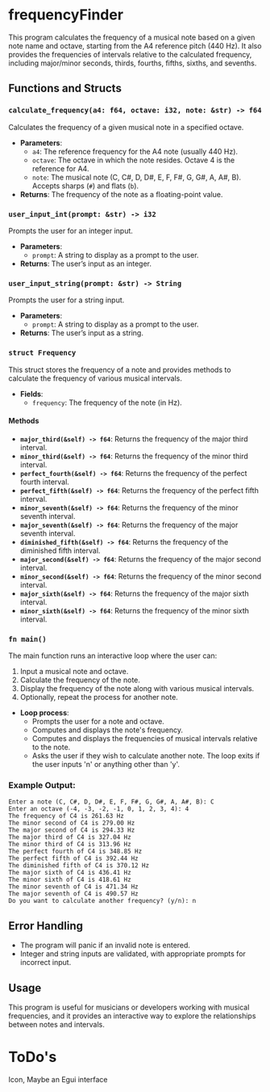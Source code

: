 # frequencyFinder
This program calculates the frequency of a musical note based on a given note name and octave, starting from the A4 reference pitch (440 Hz). It also provides the frequencies of intervals relative to the calculated frequency, including major/minor seconds, thirds, fourths, fifths, sixths, and sevenths.

## Functions and Structs

### `calculate_frequency(a4: f64, octave: i32, note: &str) -> f64`
Calculates the frequency of a given musical note in a specified octave.
- **Parameters**:
  - `a4`: The reference frequency for the A4 note (usually 440 Hz).
  - `octave`: The octave in which the note resides. Octave 4 is the reference for A4.
  - `note`: The musical note (C, C#, D, D#, E, F, F#, G, G#, A, A#, B). Accepts sharps (`#`) and flats (`b`).
- **Returns**: The frequency of the note as a floating-point value.

### `user_input_int(prompt: &str) -> i32`
Prompts the user for an integer input.
- **Parameters**:
  - `prompt`: A string to display as a prompt to the user.
- **Returns**: The user’s input as an integer.

### `user_input_string(prompt: &str) -> String`
Prompts the user for a string input.
- **Parameters**:
  - `prompt`: A string to display as a prompt to the user.
- **Returns**: The user’s input as a string.

### `struct Frequency`
This struct stores the frequency of a note and provides methods to calculate the frequency of various musical intervals.
- **Fields**:
  - `frequency`: The frequency of the note (in Hz).

#### Methods
- **`major_third(&self) -> f64`**: Returns the frequency of the major third interval.
- **`minor_third(&self) -> f64`**: Returns the frequency of the minor third interval.
- **`perfect_fourth(&self) -> f64`**: Returns the frequency of the perfect fourth interval.
- **`perfect_fifth(&self) -> f64`**: Returns the frequency of the perfect fifth interval.
- **`minor_seventh(&self) -> f64`**: Returns the frequency of the minor seventh interval.
- **`major_seventh(&self) -> f64`**: Returns the frequency of the major seventh interval.
- **`diminished_fifth(&self) -> f64`**: Returns the frequency of the diminished fifth interval.
- **`major_second(&self) -> f64`**: Returns the frequency of the major second interval.
- **`minor_second(&self) -> f64`**: Returns the frequency of the minor second interval.
- **`major_sixth(&self) -> f64`**: Returns the frequency of the major sixth interval.
- **`minor_sixth(&self) -> f64`**: Returns the frequency of the minor sixth interval.

### `fn main()`
The main function runs an interactive loop where the user can:
1. Input a musical note and octave.
2. Calculate the frequency of the note.
3. Display the frequency of the note along with various musical intervals.
4. Optionally, repeat the process for another note.

- **Loop process**:
  - Prompts the user for a note and octave.
  - Computes and displays the note's frequency.
  - Computes and displays the frequencies of musical intervals relative to the note.
  - Asks the user if they wish to calculate another note. The loop exits if the user inputs 'n' or anything other than 'y'.

### Example Output:
```
Enter a note (C, C#, D, D#, E, F, F#, G, G#, A, A#, B): C
Enter an octave (-4, -3, -2, -1, 0, 1, 2, 3, 4): 4
The frequency of C4 is 261.63 Hz
The minor second of C4 is 279.00 Hz
The major second of C4 is 294.33 Hz
The major third of C4 is 327.04 Hz
The minor third of C4 is 313.96 Hz
The perfect fourth of C4 is 348.85 Hz
The perfect fifth of C4 is 392.44 Hz
The diminished fifth of C4 is 370.12 Hz
The major sixth of C4 is 436.41 Hz
The minor sixth of C4 is 418.61 Hz
The minor seventh of C4 is 471.34 Hz
The major seventh of C4 is 490.57 Hz
Do you want to calculate another frequency? (y/n): n
```

## Error Handling
- The program will panic if an invalid note is entered.
- Integer and string inputs are validated, with appropriate prompts for incorrect input.

## Usage
This program is useful for musicians or developers working with musical frequencies, and it provides an interactive way to explore the relationships between notes and intervals.

# ToDo's
Icon, 
Maybe an Egui interface
